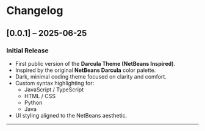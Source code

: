 # Changelog

## [0.0.1] – 2025-06-25

### Initial Release

- First public version of the **Darcula Theme (NetBeans Inspired)**.
- Inspired by the original **NetBeans Darcula** color palette.
- Dark, minimal coding theme focused on clarity and comfort.
- Custom syntax highlighting for:
  - JavaScript / TypeScript
  - HTML / CSS
  - Python
  - Java
- UI styling aligned to the NetBeans aesthetic.

---

